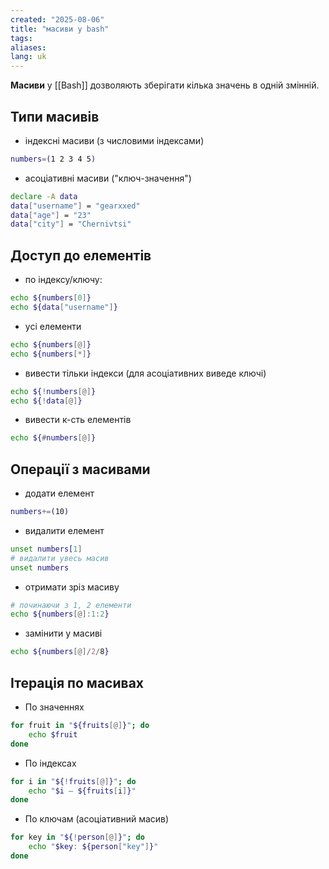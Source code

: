 ```yaml
---
created: "2025-08-06"
title: "масиви у bash"
tags: 
aliases: 
lang: uk
---
```

**Масиви** у [[Bash]] дозволяють зберігати кілька значень в одній змінній.

## Типи масивів

- індексні масиви (з числовими індексами)

```bash
numbers=(1 2 3 4 5)
```

- асоціативні масиви ("ключ-значення")

```bash
declare -A data
data["username"] = "gearxxed"
data["age"] = "23"
data["city"] = "Chernivtsi"
```

## Доступ до елементів

- по індексу/ключу:

```bash
echo ${numbers[0]}
echo ${data["username"]}
```

- усі елементи

```bash
echo ${numbers[@]}
echo ${numbers[*]}
```

- вивести тільки індекси (для асоціативних виведе ключі)

```bash
echo ${!numbers[@]}
echo ${!data[@]}
```

- вивести к-сть елементів

```bash
echo ${#numbers[@]}
```

## Операції з масивами

- додати елемент

```bash
numbers+=(10)
```

- видалити елемент

```bash
unset numbers[1]
# видалити увесь масив
unset numbers
```

- отримати зріз масиву

```bash
# починаючи з 1, 2 елементи
echo ${numbers[@]:1:2}
```

- замінити у масиві

```bash
echo ${numbers[@]/2/8}
```

## Ітерація по масивах

- По значеннях

```bash
for fruit in "${fruits[@]}"; do
	echo $fruit
done
```

- По індексах

```bash
for i in "${!fruits[@]}"; do
	echo "$i — ${fruits[i]}"
done
```

- По ключам (асоціативний масив)

```bash
for key in "${!person[@]}"; do
	echo "$key: ${person["key"]}"
done
```

